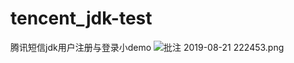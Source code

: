 # tencent_jdk-test
腾讯短信jdk用户注册与登录小demo
![批注 2019-08-21 222453.png](https://i.loli.net/2019/08/21/4qMdlygft2H18cp.png)
